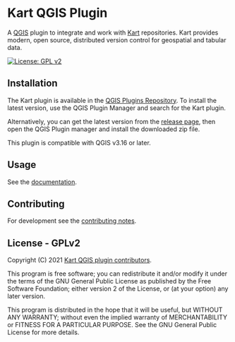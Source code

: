 # Kart QGIS Plugin

A [QGIS](https://qgis.org) plugin to integrate and work with [Kart](https://kartproject.org) repositories. Kart provides modern, open source, distributed version control for geospatial and tabular data.

[![License: GPL v2](https://img.shields.io/badge/License-GPLv2-blue.svg)](./LICENSE.md)

## Installation

The Kart plugin is available in the [QGIS Plugins Repository](https://plugins.qgis.org/plugins/kart/). To install the latest version, use the QGIS Plugin Manager and search for the Kart plugin.

Alternatively, you can get the latest version from the [release page](https://github.com/koordinates/kart-qgis-plugin/releases/latest), then open the QGIS Plugin manager and install the downloaded zip file.

This plugin is compatible with QGIS v3.16 or later.

## Usage

See the [documentation](./docs/index.md).

## Contributing

For development see the [contributing notes](./CONTRIBUTING.md).

## License - GPLv2

Copyright (C) 2021 [Kart QGIS plugin contributors](./AUTHORS.md).

This program is free software; you can redistribute it and/or modify
it under the terms of the GNU General Public License as published by
the Free Software Foundation; either version 2 of the License, or
(at your option) any later version.

This program is distributed in the hope that it will be useful,
but WITHOUT ANY WARRANTY; without even the implied warranty of
MERCHANTABILITY or FITNESS FOR A PARTICULAR PURPOSE.  See the
GNU General Public License for more details.

